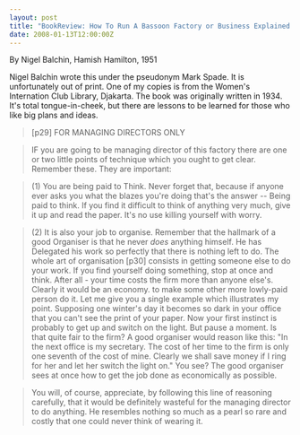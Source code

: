 ```yaml
---
layout: post
title: "BookReview: How To Run A Bassoon Factory or Business Explained & Business for Pleasure"
date: 2008-01-13T12:00:00Z
---
```

By Nigel Balchin, Hamish Hamilton, 1951

Nigel Balchin wrote this under the pseudonym Mark Spade. It is
unfortunately out of print.  One of my copies is from the Women's
Internation Club Library, Djakarta.  The book was originally written
in 1934.  It's total tongue-in-cheek, but there are lessons to be
learned for those who like big plans and ideas.


> [p29] FOR MANAGING DIRECTORS ONLY 



> IF you are going to be managing director of this factory there are one
> or two little points of technique which you ought to get
> clear. Remember these. They are important: 



> (1) You are being paid to Think. Never forget that, because if anyone
> ever asks you what the blazes you're doing that's the answer -- Being
> paid to think. If you find it difficult to think of anything very
> much, give it up and read the paper. It's no use killing yourself with
> worry.



> (2) It is also your job to organise. Remember that the hallmark of a
> good Organiser is that he never _does_ anything himself. He has
> Delegated his work so perfectly that there is nothing left to do. The
> whole art of organisation [p30] consists in getting someone else to do
> your work. If you find yourself doing something, stop at once and
> think. After all - your time costs the firm more than anyone
> else's. Clearly it would be an economy. to make some other more
> lowly-paid person do it. Let me give you a single example which
> illustrates my point. Supposing one winter's day it becomes so dark in
> your office that you can't see the print of your paper. Now your first
> instinct is probably to get up and switch on the light. But pause a
> moment. Is that quite fair to the firm? A good organiser would reason
> like this: "In the next office is my secretary. The cost of her time
> to the firm is only one seventh of the cost of mine. Clearly we shall
> save money if I ring for her and let her switch the light on." You
> see? The good organiser sees at once how to get the job done as
> economically as possible.



> You will, of course, appreciate, by following this line of reasoning
> carefully, that it would be definitely wasteful for the managing
> director to do anything. He resembles nothing so much as a pearl so
> rare and costly that one could never think of wearing it.  
> 



